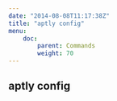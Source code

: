 ```yaml
---
date: "2014-08-08T11:17:38Z"
title: "aptly config"
menu:
    doc:
        parent: Commands
        weight: 70
---
```


aptly config
------------

